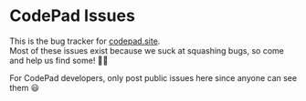 # CodePad Issues
This is the bug tracker for [codepad.site](https://codepad.site).<br>
Most of these issues exist because we suck at squashing bugs, so come and help us find some! 🐛🐜

For CodePad developers, only post public issues here since anyone can see them 😃
